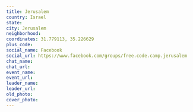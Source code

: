 ```yaml
---
title: Jerusalem
country: Israel
state: 
city: Jerusalem
neighborhood: 
coordinates: 31.779113, 35.226629
plus_code:
social_name: Facebook
social_url: https://www.facebook.com/groups/free.code.camp.jerusalem
chat_name:
chat_url:
event_name:
event_url:
leader_name:
leader_url:
old_photo: 
cover_photo:
---
```

